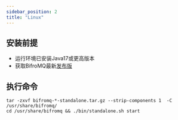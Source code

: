 ```yaml
---
sidebar_position: 2
title: "Linux"
---
```


## 安装前提

* 运行环境已安装Java17或更高版本
* 获取BifroMQ最新[发布版](https://github.com/bifromqio/bifromq/releases)

## 执行命令

```
tar -zxvf bifromq-*-standalone.tar.gz --strip-components 1  -C /usr/share/bifromq/
cd /usr/share/bifromq && ./bin/standalone.sh start
```